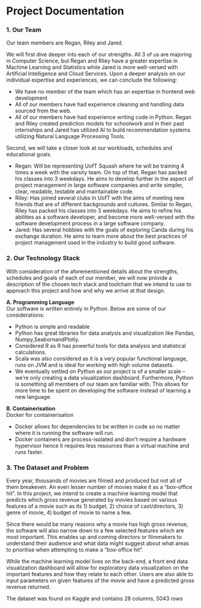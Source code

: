 # Project Documentation

### 1. Our Team

Our team members are Regan, Riley and Jared.

We will first dive deeper into each of our strengths. All 3 of us are majoring in Computer
Science, but Regan and Riley have a greater expertise in Machine Learning and
Statistics while Jared is more well-versed with Artificial Intelligence and Cloud Services.
Upon a deeper analysis on our individual expertise and experiences, we can conclude
the following:

* We have no member of the team which has an expertise in frontend web development
* All of our members have had experience cleaning and handling data sourced from the web.
* All of our members have had experience writing code in Python. Regan and Riley created prediction models for schoolwork and in their past internships and Jared has utilized AI to build recommendation systems utilizing Natural Language Processing Tools.

Second, we will take a closer look at our workloads, schedules and educational goals.

* Regan: Will be representing UofT Squash where he will be training 4 times a week with the varsity team. On top of that, Regan has packed his classes into 3 weekdays. He aims to develop further in the aspect of project management in large software companies and write simpler, clear, readable, testable and maintainable code.
* Riley: Has joined several clubs in UofT with the aims of meeting new friends that are of different backgrounds and cultures. Similar to Regan, Riley has packed his classes into 3 weekdays. He aims to refine his abilities as a software developer, and become more well-versed with the software development process in a large software company.
* Jared: Has several hobbies with the goals of exploring Canda during his exchange duration. He aims to learn more about the best practices of project management used in the industry to build good software.


### 2. Our Technology Stack

With consideration of the aforementioned details about the strengths, schedules and goals of each of our member, we will now provide a description of the chosen tech stack and toolchain that we intend to use to approach this project and how and why we arrive at that design.

**A. Programming Language**<br />
Our software is written entirely in Python. Below are some of our considerations: 
* Python is simple and readable
* Python has great libraries for data analysis and visualization like Pandas, Numpy,SeabornandPlotly.
* Considered R as R has powerful tools for data analysis and statistical
calculations.
* Scala was also considered as it is a very popular functional language, runs on
JVM and is ideal for working with high volume datasets.
* We eventually settled on Python as our project is of a smaller scale – we’re only
creating a data visualization dashboard. Furthermore, Python is something all
members of our team are familiar with. This allows for more time to be spent on
developing the software instead of learning a new language.
    
    
**B. Containerisation**<br />
Docker for containerisation
* Docker allows for dependencies to be written in code so no matter where it is
running the software will run.
* Docker containers are process-isolated and don’t require a hardware hypervisor
hence it requires less resources than a virtual machine and runs faster.
    
### 3. The Dataset and Problem

Every year, thousands of movies are filmed and produced but not all of them breakeven.
An even lesser number of movies make it as a “box-office hit”. In this project, we intend
to create a machine learning model that predicts which gross revenue generated by
movies based on various features of a movie such as its 1) budget, 2) choice of
cast/directors, 3) genre of movie, 4) budget of movie to name a few.

Since there would be many reasons why a movie has high gross revenue, the software
will also narrow down to a few selected features which are most important. This enables
up and coming directors or filmmakers to understand their audience and what data
might suggest about what areas to prioritise when attempting to make a “box-office hit”.

While the machine learning model lives on the back-end, a front end data visualization
dashboard will allow for exploratory data visualization on the important features and
how they relate to each other. Users are also able to input parameters on given features
of the movie and have a predicted gross revenue returned.

The dataset was found on Kaggle and contains 28 columns, 5043 rows